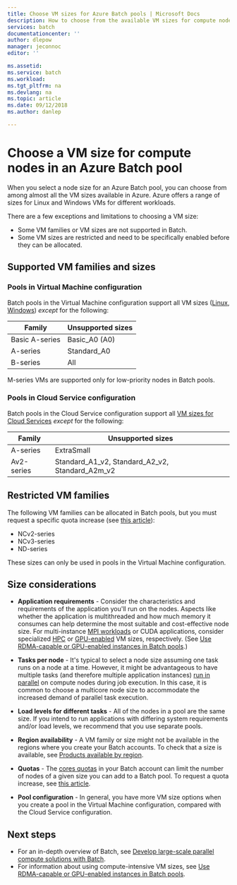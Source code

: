 ```yaml
---
title: Choose VM sizes for Azure Batch pools | Microsoft Docs
description: How to choose from the available VM sizes for compute nodes in Azure Batch pools
services: batch
documentationcenter: ''
author: dlepow
manager: jeconnoc
editor: ''

ms.assetid: 
ms.service: batch
ms.workload: 
ms.tgt_pltfrm: na
ms.devlang: na
ms.topic: article
ms.date: 09/12/2018
ms.author: danlep

---
```

# Choose a VM size for compute nodes in an Azure Batch pool

When you select a node size for an Azure Batch pool, you can choose from among almost all the VM sizes available in Azure. Azure offers a range of sizes for Linux and Windows VMs for different workloads. 

There are a few exceptions and limitations to choosing a VM size:
* Some VM families or VM sizes are not supported in Batch. 
* Some VM sizes are restricted and need to be specifically enabled before they can be allocated.


## Supported VM families and sizes

### Pools in Virtual Machine configuration

Batch pools in the Virtual Machine configuration support all VM sizes ([Linux](../virtual-machines/linux/sizes.md), [Windows](../virtual-machines/windows/sizes.md)) *except* for the following:

| Family  | Unsupported sizes  |
|---------|---------|
| Basic A-series | Basic_A0 (A0) |
| A-series | Standard_A0 |
| B-series | All |

M-series VMs are supported only for low-priority nodes in Batch pools.


### Pools in Cloud Service configuration

Batch pools in the Cloud Service configuration support all [VM sizes for Cloud Services](../cloud-services/cloud-services-sizes-specs.md) *except* for the following:

| Family  | Unsupported sizes  |
|---------|---------|
| A-series | ExtraSmall |
| Av2-series | Standard_A1_v2, Standard_A2_v2, Standard_A2m_v2 |

## Restricted VM families
The following VM families can be allocated in Batch pools, but you must request a specific quota increase (see [this article](batch-quota-limit.md#increase-a-quota)):
* NCv2-series
* NCv3-series
* ND-series

These sizes can only be used in pools in the Virtual Machine configuration.

## Size considerations

* **Application requirements** - Consider the characteristics and requirements of the application you'll run on the nodes. Aspects like whether the application is multithreaded and how much memory it consumes can help determine the most suitable and cost-effective node size. For multi-instance [MPI workloads](batch-mpi.md) or CUDA applications, consider specialized [HPC](../virtual-machines/linux/sizes-hpc.md) or [GPU-enabled](../virtual-machines/linux/sizes-gpu.md) VM sizes, respectively. (See [Use RDMA-capable or GPU-enabled instances in Batch pools](batch-pool-compute-intensive-sizes.md).) 

* **Tasks per node** - It's typical to select a node size assuming one task runs on a node at a time. However, it might be advantageous to have multiple tasks (and therefore multiple application instances) [run in parallel](batch-parallel-node-tasks.md) on compute nodes during job execution. In this case, it is common to choose a multicore node size to accommodate the increased demand of parallel task execution.

* **Load levels for different tasks** - All of the nodes in a pool are the same size. If you intend to run applications with differing system requirements and/or load levels, we recommend that you use separate pools. 

* **Region availability** - A VM family or size might not be available in the regions where you create your Batch accounts. To check that a size is available, see [Products available by region](https://azure.microsoft.com/regions/services/).

* **Quotas** - The [cores quotas](batch-quota-limit.md#resource-quotas) in your Batch account can limit the number of nodes of a given size you can add to a Batch pool. To request a quota increase, see [this article](batch-quota-limit.md#increase-a-quota). 

* **Pool configuration** - In general, you have more VM size options when you create a pool in the Virtual Machine configuration, compared with the Cloud Service configuration.

## Next steps

* For an in-depth overview of Batch, see [Develop large-scale parallel compute solutions with Batch](batch-api-basics.md).
* For information about using compute-intensive VM sizes, see [Use RDMA-capable or GPU-enabled instances in Batch pools](batch-pool-compute-intensive-sizes.md). 


